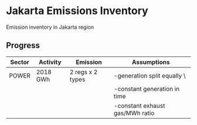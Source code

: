 # Jakarta Emissions Inventory

Emission inventory in Jakarta region

## Progress

| Sector | Activity | Emission         | Assumptions                     |
| ------ | -------- | ---------------- | ------------------------------- |
| POWER  | 2018 GWh | 2 regs x 2 types | -generation split equally \\    |
|        |          |                  | -constant generation in time    |
|        |          |                  | -constant exhaust gas/MWh ratio |
